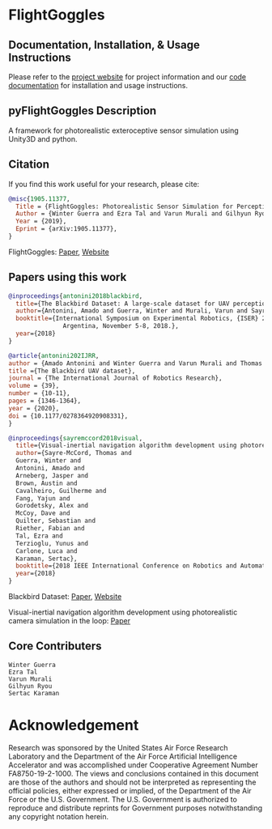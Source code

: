 # FlightGoggles

## Documentation, Installation, & Usage Instructions
Please refer to the [project website](https://flightgoggles.mit.edu) for project information and our [code documentation](https://flightgoggles-documentation.scrollhelp.site/fg/) for installation and usage instructions. 

## pyFlightGoggles Description

A framework for photorealistic exteroceptive sensor simulation using Unity3D and python.

## Citation
If you find this work useful for your research, please cite:
```bibtex
@misc{1905.11377,
  Title = {FlightGoggles: Photorealistic Sensor Simulation for Perception-driven Robotics using Photogrammetry and Virtual Reality},
  Author = {Winter Guerra and Ezra Tal and Varun Murali and Gilhyun Ryou and Sertac Karaman},
  Year = {2019},
  Eprint = {arXiv:1905.11377},
}
```
FlightGoggles: [Paper](https://arxiv.org/abs/1905.11377), [Website](http://flightgoggles.mit.edu)

## Papers using this work

```bibtex
@inproceedings{antonini2018blackbird,
  title={The Blackbird Dataset: A large-scale dataset for UAV perception in aggressive flight},
  author={Antonini, Amado and Guerra, Winter and Murali, Varun and Sayre-McCord, Thomas and Karaman, Sertac},
  booktitle={International Symposium on Experimental Robotics, {ISER} 2018, Buenos Aires,
               Argentina, November 5-8, 2018.},
  year={2018}
}

@article{antonini202IJRR,
author = {Amado Antonini and Winter Guerra and Varun Murali and Thomas Sayre-McCord and Sertac Karaman},
title ={The Blackbird UAV dataset},
journal = {The International Journal of Robotics Research},
volume = {39},
number = {10-11},
pages = {1346-1364},
year = {2020},
doi = {10.1177/0278364920908331},
}

@inproceedings{sayremccord2018visual,
  title={Visual-inertial navigation algorithm development using photorealistic camera simulation in the loop},
  author={Sayre-McCord, Thomas and
  Guerra, Winter and
  Antonini, Amado and
  Arneberg, Jasper and
  Brown, Austin and
  Cavalheiro, Guilherme and
  Fang, Yajun and
  Gorodetsky, Alex and
  McCoy, Dave and
  Quilter, Sebastian and
  Riether, Fabian and
  Tal, Ezra and
  Terzioglu, Yunus and
  Carlone, Luca and
  Karaman, Sertac},
  booktitle={2018 IEEE International Conference on Robotics and Automation (ICRA)},
  year={2018}
}
```
Blackbird Dataset: [Paper](https://arxiv.org/abs/1810.01987), [Website](https://github.com/mit-fast/Blackbird-Dataset)

Visual-inertial navigation algorithm development using photorealistic camera simulation in the loop: [Paper](https://doi.org/10.1109/icra.2018.8460692)

## Core Contributers

```
Winter Guerra
Ezra Tal
Varun Murali
Gilhyun Ryou
Sertac Karaman
```

# Acknowledgement
Research was sponsored by the United States Air Force Research Laboratory and the Department of the Air Force Artificial Intelligence Accelerator and was accomplished under Cooperative Agreement Number FA8750-19-2-1000. The views and conclusions contained in this document are those of the authors and should not be interpreted as representing the official policies, either expressed or implied, of the Department of the Air Force or the U.S. Government. The U.S. Government is authorized to reproduce and distribute reprints for Government purposes notwithstanding any copyright notation herein.

